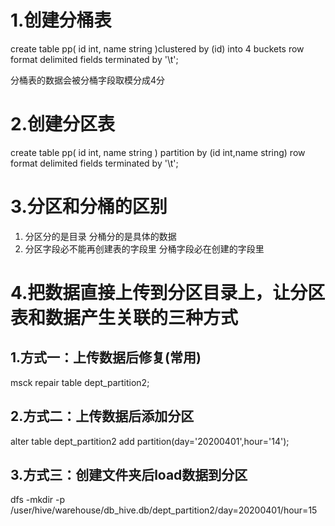 # 1.创建分桶表
create table pp(
    id int,
    name string
)clustered by (id)
into 4 buckets
row format delimited fields terminated by '\t';

分桶表的数据会被分桶字段取模分成4分


# 2.创建分区表
create table pp(
    id int,
    name string
)
partition by (id int,name string)
row format delimited fields terminated by '\t';

# 3.分区和分桶的区别
1. 分区分的是目录  分桶分的是具体的数据
2. 分区字段必不能再创建表的字段里 分桶字段必在创建的字段里



# 4.把数据直接上传到分区目录上，让分区表和数据产生关联的三种方式
## 1.方式一：上传数据后修复(常用)
msck repair table dept_partition2;
## 2.方式二：上传数据后添加分区
alter table dept_partition2 add partition(day='20200401',hour='14');
## 3.方式三：创建文件夹后load数据到分区
dfs -mkdir -p /user/hive/warehouse/db_hive.db/dept_partition2/day=20200401/hour=15
